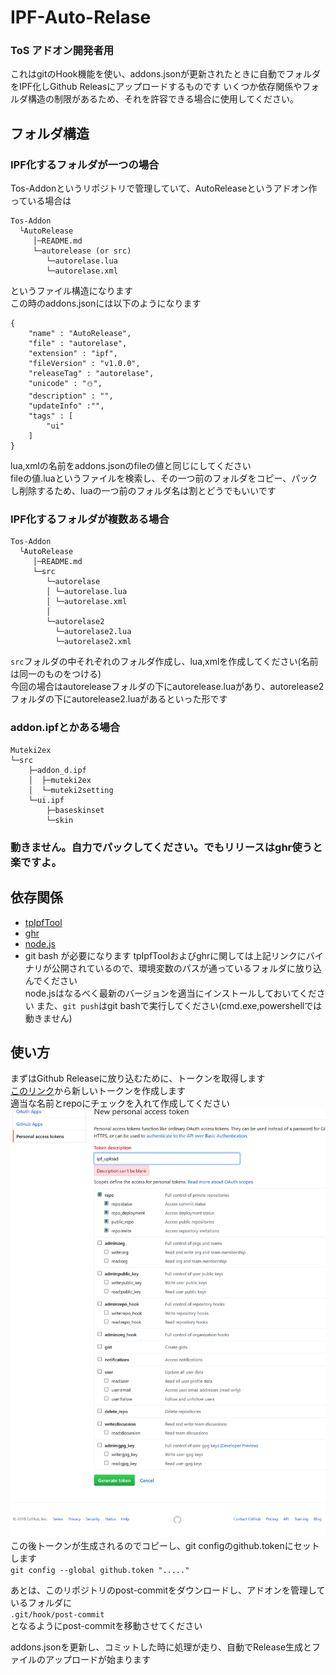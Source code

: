 # IPF-Auto-Relase
### ToS アドオン開発者用  
これはgitのHook機能を使い、addons.jsonが更新されたときに自動でフォルダをIPF化しGithub Releasにアップロードするものです
いくつか依存関係やフォルダ構造の制限があるため、それを許容できる場合に使用してください。

## フォルダ構造
### IPF化するフォルダが一つの場合
Tos-Addonというリポジトリで管理していて、AutoReleaseというアドオン作っている場合は
```
Tos-Addon
  └AutoRelease
     │─README.md
     └─autorelease (or src)
        └─autorelase.lua
        └─autorelase.xml
```
というファイル構造になります  
この時のaddons.jsonには以下のようになります
```
{
    "name" : "AutoRelease",
    "file" : "autorelase",
    "extension" : "ipf",
    "fileVersion" : "v1.0.0",
    "releaseTag" : "autorelase",
    "unicode" : "⛄",
    "description" : "",
    "updateInfo" :"",
    "tags" : [
        "ui"
    ]
}
```
lua,xmlの名前をaddons.jsonのfileの値と同じにしてください  
fileの値.luaというファイルを検索し、その一つ前のフォルダをコピー、パックし削除するため、luaの一つ前のフォルダ名は割とどうでもいいです  


### IPF化するフォルダが複数ある場合
```
Tos-Addon
  └AutoRelease
     │─README.md
     └─src
        └─autorelase
        │ └─autorelase.lua
        │ └─autorelase.xml
        │
        └─autorelase2
          └─autorelase2.lua
          └─autorelase2.xml
```
`src`フォルダの中それぞれのフォルダ作成し、lua,xmlを作成してください(名前は同一のものをつける)  
今回の場合はautoreleaseフォルダの下にautorelease.luaがあり、autorelease2フォルダの下にautorelease2.luaがあるといった形です

### addon.ipfとかある場合
```
Muteki2ex
└─src
    ├─addon_d.ipf
    │  ├─muteki2ex
    │  └─muteki2setting
    └─ui.ipf
        ├─baseskinset
        └─skin

```
### 動きません。自力でパックしてください。でもリリースはghr使うと楽ですよ。

## 依存関係
* [tpIpfTool](https://github.com/kuronekotei/IpfTool/releases)
* [ghr](https://github.com/tcnksm/ghr/releases)
* [node.js](https://nodejs.org/ja/)
* git bash
が必要になります
tpIpfToolおよびghrに関しては上記リンクにバイナリが公開されているので、環境変数のパスが通っているフォルダに放り込んでください  
node.jsはなるべく最新のバージョンを適当にインストールしておいてください
また、`git push`はgit bashで実行してください(cmd.exe,powershellでは動きません)

## 使い方
まずはGithub Releaseに放り込むために、トークンを取得します  
[このリンク](https://github.com/settings/tokens)から新しいトークンを作成します  
適当な名前とrepoにチェックを入れて作成してください  
<img src="token.png" width="600">  
この後トークンが生成されるのでコピーし、git configのgithub.tokenにセットします  
`git config --global github.token "....."`

あとは、このリポジトリのpost-commitをダウンロードし、アドオンを管理しているフォルダに  
`.git/hook/post-commit`  
となるようにpost-commitを移動させてください  

addons.jsonを更新し、コミットした時に処理が走り、自動でRelease生成とファイルのアップロードが始まります  
